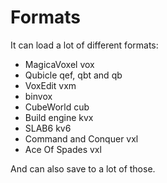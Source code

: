 # Formats

It can load a lot of different formats:

* MagicaVoxel vox
* Qubicle qef, qbt and qb
* VoxEdit vxm
* binvox
* CubeWorld cub
* Build engine kvx
* SLAB6 kv6
* Command and Conquer vxl
* Ace Of Spades vxl

And can also save to a lot of those.
